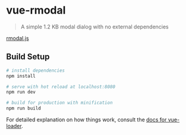 # vue-rmodal

> A simple 1.2 KB modal dialog with no external dependencies

[rmodal.js](https://github.com/zewish/rmodal.js)

## Build Setup

``` bash
# install dependencies
npm install

# serve with hot reload at localhost:8080
npm run dev

# build for production with minification
npm run build
```

For detailed explanation on how things work, consult the [docs for vue-loader](http://vuejs.github.io/vue-loader).
